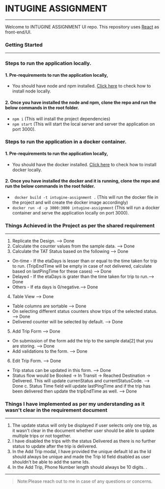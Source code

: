 # INTUGINE ASSIGNMENT 
 
---
 
Welcome to INTUGINE ASSIGNMENT UI repo. This repository uses [React](https://react.dev/) as front-end/UI.
 
### Getting Started
 
---
### Steps to run the application locally.

#### 1. Pre-requirements to run the application locally,
 
- You should have node and npm installed. [Click here](https://nodejs.org/en) to check how to install node locally.

#### 2. Once you have installed the node and npm, clone the repo and run the below commands in the root folder.

- ``` npm i ``` (This will install the project dependencies)
- ``` npm start ``` (This will start the local server and server the application on port 3000).


### Steps to run the application in a docker container.

 #### 1. Pre-requirements to run the application locally,
 
- You should have the docker installed. [Click here](https://docs.docker.com/get-docker/) to check how to install docker locally.

#### 2. Once you have installed the docker and it is running, clone the repo and run the below commands in the root folder.

- ``` docker build -t intugine-assignment .``` (This will run the docker file in the project and will create the docker image accordingly)
- ``` docker run -d -p 3000:3000 intugine-assignment ``` (This will run a docker container and serve the application locally on port 3000).


 
### Things Achieved in the Project as per the shared requirement
 
---
 
1. Replicate the Design. --> Done
2. Calculate the counter values from the sample data. --> Done
3. Calculate the TAT Status based on the following --> Done
- On-time - If the etaDays is lesser than or equal to the time taken for trip to run. (TripEndTime will be empty in case of not delivered, calculate based on lastPingTime for these cases) --> Done
- Delayed - If the etaDays is grater than the time taken for trip to run.--> Done
- Others - If eta days is 0/negative.--> Done
4. Table View --> Done
- Table columns are sortable --> Done
- On selecting different status counters show trips of the selected status. --> Done
- Delivered counter will be selected by default. --> Done
5. Add Trip Form --> Done
- On submission of the form add the trip to the sample data[2] that you are storing. --> Done
- Add validations to the form. --> Done
6. Edit Trip Form. --> Done
- Trip status can be updated in this form. --> Done
- Status flow would be Booked -> In Transit -> Reached Destination -> Delivered. This will update currenStatus and currentStatusCode. --> Done
c. Status Time field will update lastPingTime and if the trip has been delivered then update the tripEndTime as well. --> Done
 

### Things I have implemented as per my understanding as it wasn't clear in the requirement document
 
---
 
 1. The update status will only be displayed if user selects only one trip, as it wasn't clear in the document whether user should be able to update multiple trips or not together.
 2. I have disabled the trips with the status Delivered as there is no further status to update after the trip is delivered.
 3. In the Add Trip modal, I have provided the unique default Id as the Id should always be unique and made the Trip Id field disabled as user shouldn't be able to add the same Ids.
 4. In the Add Trip, Phone Number length should always be 10 digits.
 . 
 ---


> Note:Please reach out to me in  case of any questions or concerns.